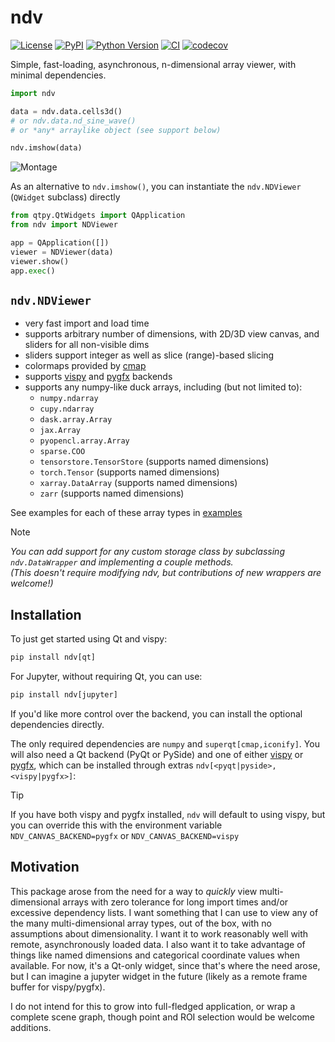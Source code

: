 # ndv

[![License](https://img.shields.io/pypi/l/ndv.svg?color=green)](https://github.com/pyapp-kit/ndv/raw/main/LICENSE)
[![PyPI](https://img.shields.io/pypi/v/ndv.svg?color=green)](https://pypi.org/project/ndv)
[![Python Version](https://img.shields.io/pypi/pyversions/ndv.svg?color=green)](https://python.org)
[![CI](https://github.com/pyapp-kit/ndv/actions/workflows/ci.yml/badge.svg)](https://github.com/pyapp-kit/ndv/actions/workflows/ci.yml)
[![codecov](https://codecov.io/gh/pyapp-kit/ndv/branch/main/graph/badge.svg)](https://codecov.io/gh/pyapp-kit/ndv)

Simple, fast-loading, asynchronous, n-dimensional array viewer, with minimal dependencies.

```python
import ndv

data = ndv.data.cells3d()
# or ndv.data.nd_sine_wave()
# or *any* arraylike object (see support below)

ndv.imshow(data)
```

![Montage](https://github.com/pyapp-kit/ndv/assets/1609449/712861f7-ddcb-4ecd-9a4c-ba5f0cc1ee2c)

As an alternative to `ndv.imshow()`, you can instantiate the `ndv.NDViewer` (`QWidget` subclass) directly

```python
from qtpy.QtWidgets import QApplication
from ndv import NDViewer

app = QApplication([])
viewer = NDViewer(data)
viewer.show()
app.exec()
```

## `ndv.NDViewer`

- very fast import and load time
- supports arbitrary number of dimensions, with 2D/3D view canvas, and sliders for all non-visible dims
- sliders support integer as well as slice (range)-based slicing
- colormaps provided by [cmap](https://github.com/tlambert03/cmap)
- supports [vispy](https://github.com/vispy/vispy) and [pygfx](https://github.com/pygfx/pygfx) backends
- supports any numpy-like duck arrays, including (but not limited to):
  - `numpy.ndarray`
  - `cupy.ndarray`
  - `dask.array.Array`
  - `jax.Array`
  - `pyopencl.array.Array`
  - `sparse.COO`
  - `tensorstore.TensorStore` (supports named dimensions)
  - `torch.Tensor` (supports named dimensions)
  - `xarray.DataArray` (supports named dimensions)
  - `zarr` (supports named dimensions)

See examples for each of these array types in [examples](./examples/)

> [!NOTE]
> *You can add support for any custom storage class by subclassing `ndv.DataWrapper`
> and implementing a couple methods.  
> (This doesn't require modifying ndv, but contributions of new wrappers are welcome!)*

## Installation

To just get started using Qt and vispy:
  
```python
pip install ndv[qt]
```

For Jupyter, without requiring Qt, you can use:

```python
pip install ndv[jupyter]
```

If you'd like more control over the backend, you can install the optional dependencies directly.

The only required dependencies are `numpy` and `superqt[cmap,iconify]`.
You will also need a Qt backend (PyQt or PySide) and one of either
[vispy](https://github.com/vispy/vispy) or [pygfx](https://github.com/pygfx/pygfx),
which can be installed through extras `ndv[<pyqt|pyside>,<vispy|pygfx>]`:

> [!TIP]
> If you have both vispy and pygfx installed, `ndv` will default to using vispy,
> but you can override this with the environment variable
> `NDV_CANVAS_BACKEND=pygfx` or `NDV_CANVAS_BACKEND=vispy`

## Motivation

This package arose from the need for a way to *quickly* view multi-dimensional arrays with
zero tolerance for long import times and/or excessive dependency lists. I want something that I can
use to view any of the many multi-dimensional array types, out of the box, with no assumptions
about dimensionality. I want it to work reasonably well with remote, asynchronously loaded data.
I also want it to take advantage of things like named dimensions and categorical coordinate values
when available. For now, it's a Qt-only widget, since that's where the need arose, but I can
imagine a jupyter widget in the future (likely as a remote frame buffer for vispy/pygfx).

I do not intend for this to grow into full-fledged application, or wrap a complete scene graph,
though point and ROI selection would be welcome additions.
